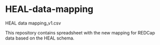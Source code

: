 # HEAL-data-mapping

HEAL data mapping_v1.csv

This repository contains spreadsheet with the new mapping for REDCap data based on the HEAL schema.
